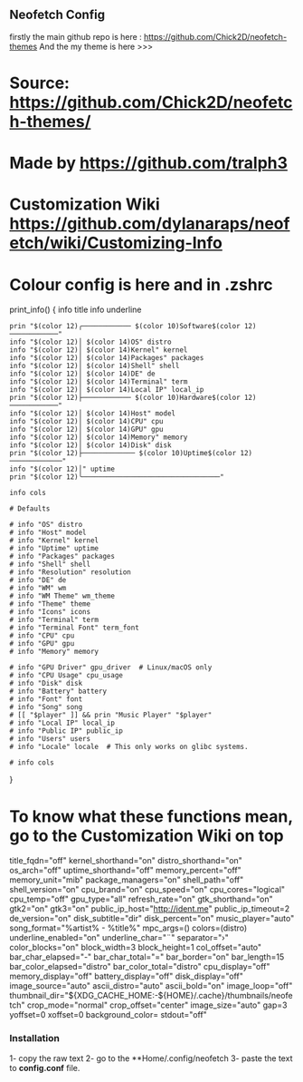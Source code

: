 ## Neofetch Config
firstly the main github repo is here : https://github.com/Chick2D/neofetch-themes
And
the my theme is here >>>

# Source: https://github.com/Chick2D/neofetch-themes/
# Made by https://github.com/tralph3 
# Customization Wiki https://github.com/dylanaraps/neofetch/wiki/Customizing-Info

# Colour config is here and in .zshrc

print_info() {
    info title
    info underline

    prin "$(color 12)╭──────────── $(color 10)Software$(color 12) ────────────"
    info "$(color 12)│ $(color 14)OS" distro
    info "$(color 12)│ $(color 14)Kernel" kernel
    info "$(color 12)│ $(color 14)Packages" packages
    info "$(color 12)│ $(color 14)Shell" shell
    info "$(color 12)│ $(color 14)DE" de
    info "$(color 12)│ $(color 14)Terminal" term
    info "$(color 12)│ $(color 14)Local IP" local_ip
    prin "$(color 12)├──────────── $(color 10)Hardware$(color 12) ────────────"
    info "$(color 12)│ $(color 14)Host" model
    info "$(color 12)│ $(color 14)CPU" cpu
    info "$(color 12)│ $(color 14)GPU" gpu
    info "$(color 12)│ $(color 14)Memory" memory
    info "$(color 12)│ $(color 14)Disk" disk
    prin "$(color 12)├───────────── $(color 10)Uptime$(color 12) ─────────────"
    info "$(color 12)│" uptime
    prin "$(color 12)╰──────────────────────────────────"

    info cols

    # Defaults

    # info "OS" distro
    # info "Host" model
    # info "Kernel" kernel
    # info "Uptime" uptime
    # info "Packages" packages
    # info "Shell" shell
    # info "Resolution" resolution
    # info "DE" de
    # info "WM" wm
    # info "WM Theme" wm_theme
    # info "Theme" theme
    # info "Icons" icons
    # info "Terminal" term
    # info "Terminal Font" term_font
    # info "CPU" cpu
    # info "GPU" gpu
    # info "Memory" memory

    # info "GPU Driver" gpu_driver  # Linux/macOS only
    # info "CPU Usage" cpu_usage
    # info "Disk" disk
    # info "Battery" battery
    # info "Font" font
    # info "Song" song
    # [[ "$player" ]] && prin "Music Player" "$player"
    # info "Local IP" local_ip
    # info "Public IP" public_ip
    # info "Users" users
    # info "Locale" locale  # This only works on glibc systems.

    # info cols

}

# To know what these functions mean, go to the Customization Wiki on top

title_fqdn="off"
kernel_shorthand="on"
distro_shorthand="on"
os_arch="off"
uptime_shorthand="off"
memory_percent="off"
memory_unit="mib"
package_managers="on"
shell_path="off"
shell_version="on"
cpu_brand="on"
cpu_speed="on"
cpu_cores="logical"
cpu_temp="off"
gpu_type="all"
refresh_rate="on"
gtk_shorthand="on"
gtk2="on"
gtk3="on"
public_ip_host="http://ident.me"
public_ip_timeout=2
de_version="on"
disk_subtitle="dir"
disk_percent="on"
music_player="auto"
song_format="%artist% - %title%"
mpc_args=()
colors=(distro)
underline_enabled="on"
underline_char="¨"
separator="›"
color_blocks="on"
block_width=3
block_height=1
col_offset="auto"
bar_char_elapsed="-"
bar_char_total="="
bar_border="on"
bar_length=15
bar_color_elapsed="distro"
bar_color_total="distro"
cpu_display="off"
memory_display="off"
battery_display="off"
disk_display="off"
image_source="auto"
ascii_distro="auto"
ascii_bold="on"
image_loop="off"
thumbnail_dir="${XDG_CACHE_HOME:-${HOME}/.cache}/thumbnails/neofetch"
crop_mode="normal"
crop_offset="center"
image_size="auto"
gap=3
yoffset=0
xoffset=0
background_color=
stdout="off"

### Installation
 1- copy the raw text
 2- go to the **Home/.config/neofetch
 3- paste the text to **config.conf** file.
 
 
 
 
